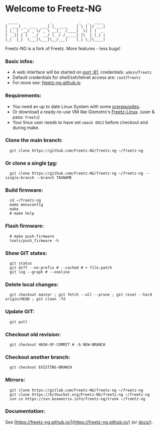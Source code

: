 # Welcome to Freetz-NG

```
 _____              _            _   _  ____
|  ___| __ ___  ___| |_ ____    | \ | |/ ___|
| |_ | '__/ _ \/ _ \ __|_  /____|  \| | |  _
|  _|| | |  __/  __/ |_ / /_____| |\  | |_| |
|_|  |_|  \___|\___|\__/___|    |_| \_|\____|

```

Freetz-NG is a fork of Freetz.
More features - less bugs!

### Basic infos:
 * A web interface will be started on [port :81](http://fritz.box:81/), credentials: `admin`/`freetz`<br>
 * Default credentials for shell/ssh/telnet access are: `root`/`freetz`<br>
 * For more see: [freetz-ng.github.io](https://freetz-ng.github.io/)

### Requirements:
 * You need an up to date Linux System with some [prerequisites](docs/PREREQUISITES.md).
 * Or download a ready-to-use VM like Gismotro's [Freetz-Linux](https://freetz.digital-eliteboard.com/?dir=Teamserver/Freetz/Freetz-VM/VirtualBox/). (user & pass: `freetz`)
 * Your linux user needs to have set `umask 0022` before checkout and during make.

### Clone the main branch:
```
  git clone https://github.com/Freetz-NG/freetz-ng ~/freetz-ng
```

### Or clone a single [tag](../../tags):
```
  git clone https://github.com/Freetz-NG/freetz-ng ~/freetz-ng --single-branch --branch TAGNAME
```

### Build firmware:
```
  cd ~/freetz-ng
  make menuconfig
  make
  # make help
```

### Flash firmware:
```
  # make push-firmware
  tools/push_firmware -h
```

### Show GIT states:
```
  git status
  git diff --no-prefix # --cached # > file.patch
  git log --graph # --oneline
```

### Delete local changes:
```
  git checkout master ; git fetch --all --prune ; git reset --hard origin/HEAD ; git clean -fd
```

### Update GIT:
```
  git pull
```

### Checkout old revision:
```
  git checkout HASH-OF-COMMIT # -b NEW-BRANCH
```
### Checkout another branch:
```
  git checkout EXISTING-BRANCH
```

### Mirrors:
```
  git clone https://gitlab.com/Freetz-NG/freetz-ng ~/freetz-ng
  git clone https://bitbucket.org/Freetz-NG/freetz-ng ~/freetz-ng
  svn co https://svn.boxmatrix.info/freetz-ng/trunk ~/freetz-ng
```

### Documentation:
See [https://freetz-ng.github.io/](https://freetz-ng.github.io/) (or [docs/](docs/README.md)).

